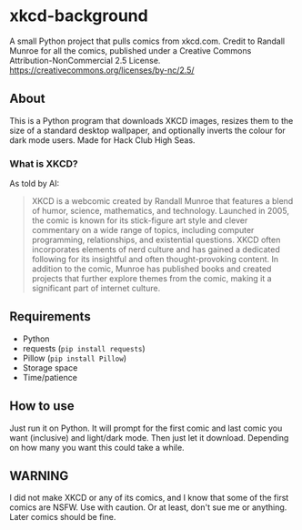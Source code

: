 # xkcd-background
A small Python project that pulls comics from xkcd.com.
Credit to Randall Munroe for all the comics, published under a Creative Commons Attribution-NonCommercial 2.5 License. https://creativecommons.org/licenses/by-nc/2.5/
## About
This is a Python program that downloads XKCD images, resizes them to the size of a standard desktop wallpaper, and optionally inverts the colour for dark mode users. Made for Hack Club High Seas.
### What is XKCD?
As told by AI:
> XKCD is a webcomic created by Randall Munroe that features a blend of humor, science, mathematics, and technology. Launched in 2005, the comic is known for its stick-figure art style and clever commentary on a wide range of topics, including computer programming, relationships, and existential questions. XKCD often incorporates elements of nerd culture and has gained a dedicated following for its insightful and often thought-provoking content. In addition to the comic, Munroe has published books and created projects that further explore themes from the comic, making it a significant part of internet culture.
## Requirements
 - Python
 - requests (```pip install requests```)
 - Pillow (```pip install Pillow```)
 - Storage space
 - Time/patience
## How to use
Just run it on Python. It will prompt for the first comic and last comic you want (inclusive) and light/dark mode. Then just let it download. Depending on how many you want this could take a while.
## WARNING
I did not make XKCD or any of its comics, and I know that some of the first comics are NSFW. Use with caution. Or at least, don't sue me or anything.
Later comics should be fine. 
